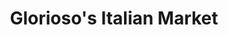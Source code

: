 ---
title: "Glorioso's Italian Market"
url: /milwaukee/gloriosos-italian-market/
shop: supermarket
---
